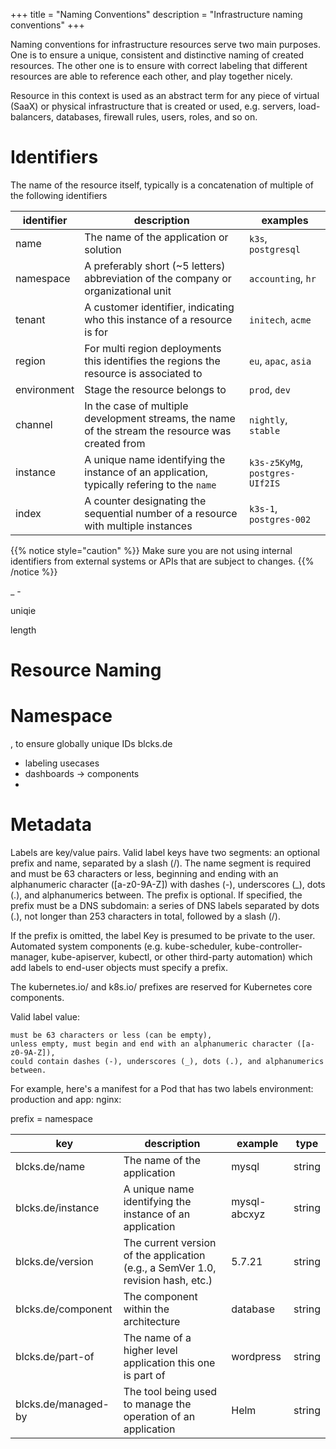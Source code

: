 +++
title = "Naming Conventions"
description = "Infrastructure naming conventions"
+++

Naming conventions for infrastructure resources serve two main purposes. One is to ensure a unique, consistent and
distinctive
naming of created resources. The other one is to ensure with correct labeling that different resources are able to
reference each other, and play together nicely.

Resource in this context is used as an abstract term for any piece of virtual (SaaX) or physical infrastructure that is
created or used, e.g. servers, load-balancers, databases, firewall rules, users, roles, and so on.

# Identifiers

The name of the resource itself, typically is a concatenation of multiple of the following identifiers

| identifier  | description                                                                                       | examples                        |
|-------------|---------------------------------------------------------------------------------------------------|---------------------------------|
| name        | The name of the application or solution                                                           | `k3s`, `postgresql`             |
| namespace   | A preferably short (~5 letters) abbreviation of the company or organizational unit                | `accounting`, `hr`              |
| tenant      | A customer identifier, indicating who this instance of a resource is for                          | `initech`, `acme`               |
| region      | For multi region deployments this identifies the regions the resource is associated to            | `eu`, `apac`, `asia`            |
| environment | Stage the resource belongs to                                                                     | `prod`, `dev`                   |
| channel     | In the case of multiple development streams, the name of the stream the resource was created from | `nightly`, `stable`             |
| instance    | A unique name identifying the instance of an application, typically refering to the `name`        | `k3s-z5KyMg`, `postgres-UIf2IS` |
| index       | A counter designating the sequential number of a resource with multiple instances                 | `k3s-1`, `postgres-002`         |

{{% notice style="caution"  %}}
Make sure you are not using internal identifiers from external systems or APIs that are subject to changes.
{{% /notice %}}

_ -

uniqie

length

# Resource Naming

# Namespace

, to ensure globally unique IDs
blcks.de

* labeling usecases
* dashboards -> components
*

# Metadata

Labels are key/value pairs. Valid label keys have two segments: an optional prefix and name, separated by a slash (/).
The name segment is required and must be 63 characters or less, beginning and ending with an alphanumeric
character ([a-z0-9A-Z]) with dashes (-), underscores (_), dots (.), and alphanumerics between. The prefix is optional.
If specified, the prefix must be a DNS subdomain: a series of DNS labels separated by dots (.), not longer than 253
characters in total, followed by a slash (/).

If the prefix is omitted, the label Key is presumed to be private to the user. Automated system components (e.g.
kube-scheduler, kube-controller-manager, kube-apiserver, kubectl, or other third-party automation) which add labels to
end-user objects must specify a prefix.

The kubernetes.io/ and k8s.io/ prefixes are reserved for Kubernetes core components.

Valid label value:

    must be 63 characters or less (can be empty),
    unless empty, must begin and end with an alphanumeric character ([a-z0-9A-Z]),
    could contain dashes (-), underscores (_), dots (.), and alphanumerics between.

For example, here's a manifest for a Pod that has two labels environment: production and app: nginx:

prefix = namespace

| key                 | description                                                                      | example      | type   
|---------------------|----------------------------------------------------------------------------------|--------------|--------|
| blcks.de/name       | The name of the application                                                      | mysql        | string |
| blcks.de/instance   | A unique name identifying the instance of an application                         | mysql-abcxyz | string |
| blcks.de/version    | The current version of the application (e.g., a SemVer 1.0, revision hash, etc.) | 5.7.21       | string |
| blcks.de/component  | The component within the architecture                                            | database     | string |
| blcks.de/part-of    | The name of a higher level application this one is part of                       | wordpress    | string |
| blcks.de/managed-by | The tool being used to manage the operation of an application                    | Helm         | string | 

